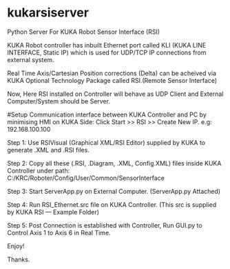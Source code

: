 # kukarsiserver
Python Server For KUKA Robot Sensor Interface (RSI)

KUKA Robot controller has inbuilt Ethernet port called KLI (KUKA LINE INTERFACE, Static IP) which is used for UDP/TCP IP connections from external system.

Real Time Axis/Cartesian Position corrections (Delta) can be acheived via KUKA Optional Technology Package called RSI.(Remote Sensor Interface)

Now, Here RSI installed on Controller will behave as UDP Client and External Computer/System should be Server.

#Setup Communication interface between KUKA Controller and PC by minimising HMI on KUKA Side:  Click Start >> RSI >> Create New IP. e.g: 192.168.100.100

Step 1: Use RSIVisual (Graphical XML/RSI Editor) supplied by KUKA to generate .XML and .RSI files.

Step 2: Copy all these (.RSI, .Diagram, .XML, Config.XML) files inside KUKA Controller under path: C:/KRC/Roboter/Config/User/Common/SensorInterface

Step 3: Start ServerApp.py on External Computer. (ServerApp.py Attached)

Step 4: Run RSI_Ethernet.src file on KUKA Controller. (This src is supplied by KUKA RSI — Example Folder)

Step 5: Post Connection is established with Controller, Run GUI.py to Control Axis 1 to Axis 6 in Real Time.

Enjoy!

Thanks.
